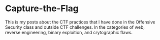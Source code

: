 # Capture-the-Flag
This is my posts about the CTF practices that I have done in the Offensive Security class and outside CTF challenges. In the categories of web, reverse engineering, binary exploition, and crytographic flaws.
